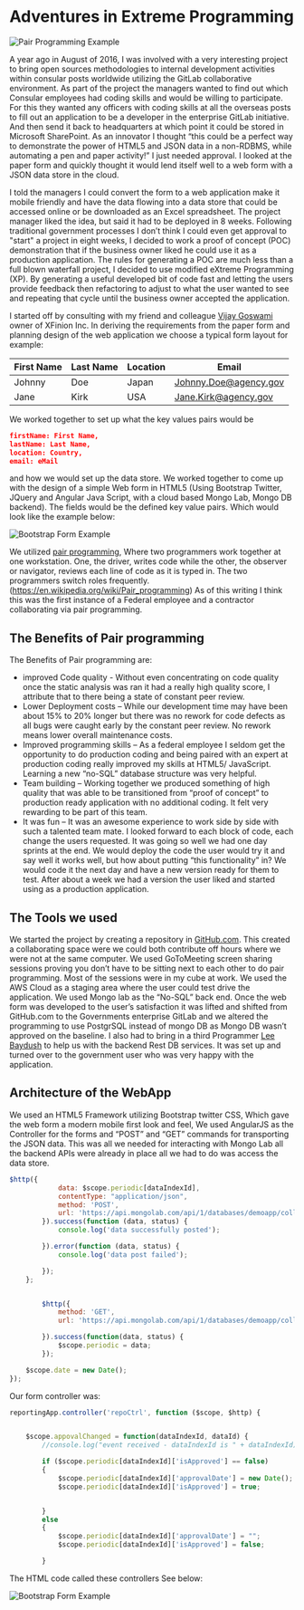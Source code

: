 # Adventures in Extreme Programming
![Pair Programming Example](https://github.com/Johnny2136/GitlabAppDemo/blob/master/Documentation/images/Pair%20Programming.jpg)

A year ago in August of 2016, I was involved with a very interesting project to bring open sources methodologies to internal development activities within consular posts worldwide utilizing the GitLab collaborative environment. As part of the project the managers wanted to find out which Consular employees had coding skills and would be willing to participate. For this they wanted any officers with coding skills at all the overseas posts to fill out an application to be a developer in the enterprise GitLab initiative. And then send it back to headquarters at which point it could be stored in Microsoft SharePoint. As an innovator I thought “this could be a perfect way to demonstrate the power of HTML5 and JSON data in a non-RDBMS, while automating a pen and paper activity!” I just needed approval. I looked at the paper form and quickly thought it would lend itself well to a web form with a JSON data store in the cloud.

I told the managers I could convert the form to a web application make it mobile friendly and have the data flowing into a data store that could be accessed online or be downloaded as an Excel spreadsheet. The project manager liked the idea, but said it had to be deployed in 8 weeks. Following traditional government processes I don’t think I could even get approval to "start" a project in eight weeks, I decided to work a proof of concept (POC) demonstration that if the business owner liked he could use it as a production application. The rules for generating a POC are much less than a full blown waterfall project, I decided to use modified eXtreme Programming (XP). By generating a useful developed bit of code fast and letting the users provide feedback then refactoring to adjust to what the user wanted to see and repeating that cycle until the business owner accepted the application. 

I started off by consulting with my friend and colleague [Vijay Goswami](https://www.linkedin.com/in/vijaygoswami/) owner of XFinion Inc. In deriving the requirements from the paper form and planning design of the web application we choose a typical form layout for example:

First Name | Last Name     | Location   | Email
---------- | ------------- |----------- | -------------
Johnny |    Doe |      Japan | Johnny.Doe@agency.gov
Jane |     Kirk |        USA | Jane.Kirk@agency.gov

We worked together to set up what the key values pairs would be

```JSON
firstName: First Name, 
lastName: Last Name, 
location: Country, 
email: eMail
```
and how we would set up the data store. We worked together to come up with the design of a simple Web form in HTML5 (Using Bootstrap Twitter, JQuery and Angular Java Script, with a cloud based Mongo Lab, Mongo DB backend). The fields would be the defined key value pairs. Which would look like the example below:


![Bootstrap Form Example](https://github.com/Johnny2136/GitlabAppDemo/blob/master/Documentation/images/GitlabAppdemo3.png)

We utilized [pair programming](https://en.wikipedia.org/wiki/Pair_programming), Where two programmers work together at one workstation. One, the driver, writes code while the other, the observer or navigator, reviews each line of code as it is typed in. The two programmers switch roles frequently.(https://en.wikipedia.org/wiki/Pair_programming) As of this writing I think this was the first instance of a Federal employee and a contractor collaborating via pair programming. 

## The Benefits of Pair programming

The Benefits of Pair programming are:

* improved Code quality  - Without even concentrating on code quality once the static analysis was ran it had a really high quality score, I attribute that to there being a state of constant peer review. 
* Lower Deployment costs – While our development time may have been about 15% to 20% longer but there was no rework for code defects as all bugs were caught early by the constant peer review. No rework means lower overall maintenance costs.
* Improved programming skills – As a federal employee I seldom get the opportunity to do production coding and being paired with an expert at production coding really improved my skills at HTML5/ JavaScript. Learning a new “no-SQL” database structure was very helpful.
* Team building – Working together we produced something of high quality that was able to be transitioned from “proof of concept” to production ready application with no additional coding. It felt very rewarding to be part of this team.
* It was fun – It was an awesome experience to work side by side with such a talented team mate. I looked forward to each block of code, each change the users requested. It was going so well we had one day sprints at the end. We would deploy the code the user would try it and say well it works well, but how about putting “this functionality” in? We would code it the next day and have a new version ready for them to test. After about a week we had a version the user liked and started using as a production application. 

## The Tools we used
We started the project by creating a repository in [GitHub.com](https://github.com/Johnny2136/GitlabAppDemo). This created a collaborating space were we could both contribute off hours where we were not at the same computer. We used GoToMeeting screen sharing sessions proving you don’t have to be sitting next to each other to do pair programming. Most of the sessions were in my cube at work. We used the AWS Cloud as a staging area where the user could test drive the application. We used Mongo lab as the “No-SQL” back end. Once the web form was developed to the user’s satisfaction it was lifted and shifted from GitHub.com to the Governments enterprise GitLab and we altered the programming to use PostgrSQL instead of mongo DB as Mongo DB wasn’t approved on the baseline. I also had to bring in a third Programmer [Lee Baydush](https://www.linkedin.com/in/lee-baydush-b5566470/) to help us with the backend Rest DB services. It was set up and turned over to the government user who was very happy with the application. 

## Architecture of the WebApp
We used an HTML5 Framework utilizing Bootstrap twitter CSS, Which gave the web form a modern mobile first look and feel, We used AngularJS as the Controller for the forms and “POST” and “GET” commands for transporting the JSON data. This was all we needed for interacting with Mongo Lab all the backend APIs were already in place all we had to do was access the data store.

```JavaScript
$http({
            data: $scope.periodic[dataIndexId],
            contentType: "application/json",
            method: 'POST',
            url: 'https://api.mongolab.com/api/1/databases/demoapp/collections/applications?apiKey=ED6t0jIvp7Q9dZLFTUXi6aMr8kUDjxFj'
        }).success(function (data, status) {
            console.log('data successfully posted');

        }).error(function (data, status) {
            console.log('data post failed');

        });
    };


        $http({
            method: 'GET',
            url: 'https://api.mongolab.com/api/1/databases/demoapp/collections/applications?apiKey=ED6t0jIvp7Q9dZLFTUXi6aMr8kUDjxFj'

        }).success(function(data, status) {
            $scope.periodic = data;
        }); 

    $scope.date = new Date();
});
```
Our form controller was:
```JavaScript
reportingApp.controller('repoCtrl', function ($scope, $http) {


    $scope.appovalChanged = function(dataIndexId, dataId) {
        //console.log("event received - dataIndexId is " + dataIndexId);

        if ($scope.periodic[dataIndexId]['isApproved'] == false)
        {
            $scope.periodic[dataIndexId]['approvalDate'] = new Date();
            $scope.periodic[dataIndexId]['isApproved'] = true;


        }
        else
        {
            $scope.periodic[dataIndexId]['approvalDate'] = "";
            $scope.periodic[dataIndexId]['isApproved'] = false;

        }
```
The HTML code called these controllers See below:

![Bootstrap Form Example](https://github.com/Johnny2136/GitlabAppDemo/blob/master/Documentation/images/GitlabAppdemo2.png)

